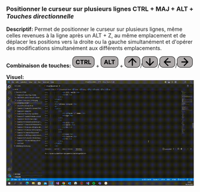 ### Positionner le curseur sur plusieurs lignes CTRL + MAJ + ALT + *Touches directionnelle* 

**Descriptif:** Permet de positionner le curseur sur plusieurs lignes, même celles revenues à la ligne après un ALT + Z, au même emplacement et de déplacer les positions vers la droite ou la gauche simultanément et d'opérer des modifications simultanément aux différents emplacements.

**Combinaison de touches:** ![CTRL](../touches/CTRL.png) + ![ALT](../touches/ALT.png) + ![HAUT](../touches/HAUT.png)/![BAS](../touches/BAS.png)/![GAUCHE](../touches/GAUCHE.png)/![DROITE](../touches/DROITE.png)

**Visuel:** ![Positionner le curseur sur plusieurs lignes CTRL + MAJ + ALT + *Touches directionnelle*](./gifs/CTRL-MAJ-ALT-ToucheDirectionnel.gif)
